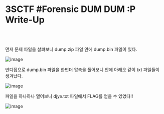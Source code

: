 <!DOCTYPE html>
<html>
<head>
        <link rel="stylesheet" type="text/css" href="sytle.css">
</head>
<body>
        <h1>3SCTF #Forensic DUM DUM :P Write-Up</h1>
</body>
<br>
<br>
</html>

먼저 문제 파일을 살펴보니 dump.zip 파일 안에 dump.bin 파일이 있다.

![image](https://github.com/user-attachments/assets/2fed57bf-5b31-4912-bf99-82a804ad46b1)

반디집으로 dump.bin 파일을 한번더 압축을 풀어보니 안에 아래오 같이 txt 파일들이 생겨났다. 

![image](https://github.com/user-attachments/assets/333026cd-99fd-435c-891d-b10829252e25)


파일을 하나하나 열어보니 djye.txt 파일에서 FLAG를 얻을 수 있었다!!

![image](https://github.com/user-attachments/assets/5f3d5c30-72c7-408a-8ef7-a37fdbe9ef94)



